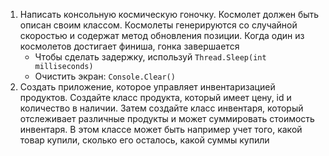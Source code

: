 1. Написать консольную космическую гоночку. Космолет должен быть описан своим классом. Космолеты генерируются со случайной скоростью и содержат метод обновления позиции. Когда один из космолетов достигает финиша, гонка завершается
   - Чтобы сделать задержку, используй `Thread.Sleep(int milliseconds)`
   - Очистить экран: `Console.Clear()`
2. Создать приложение, которое управляет инвентаризацией продуктов. Создайте класс продукта, который имеет цену, id и количество в наличии. Затем создайте класс инвентаря, который отслеживает различные продукты и может суммировать стоимость инвентаря. В этом классе может быть например учет того, какой товар купили, сколько его осталось, какой суммы купили
